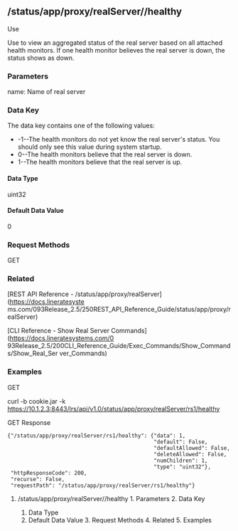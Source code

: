 ## /status/app/proxy/realServer/<name>/healthy

Use

Use to view an aggregated status of the real server based on all attached
health monitors. If one health monitor believes the real server is down, the
status shows as down.

### Parameters

name: Name of real server

### Data Key

The data key contains one of the following values:

  * -1--The health monitors do not yet know the real server's status. You should only see this value during system startup.
  * 0--The health monitors believe that the real server is down.
  * 1--The health monitors believe that the real server is up.

#### Data Type

uint32

#### Default Data Value

0

### Request Methods

GET

### Related

[REST API Reference - /status/app/proxy/realServer](https://docs.lineratesyste
ms.com/093Release_2.5/250REST_API_Reference_Guide/status/app/proxy/realServer)

[CLI Reference - Show Real Server Commands](https://docs.lineratesystems.com/0
93Release_2.5/200CLI_Reference_Guide/Exec_Commands/Show_Commands/Show_Real_Ser
ver_Commands)

### Examples

GET

curl -b cookie.jar -k
https://10.1.2.3:8443/lrs/api/v1.0/status/app/proxy/realServer/rs1/healthy

GET Response

    
    {"/status/app/proxy/realServer/rs1/healthy": {"data": 1,
                                                  "default": False,
                                                  "defaultAllowed": False,
                                                  "deleteAllowed": False,
                                                  "numChildren": 1,
                                                  "type": "uint32"},
     "httpResponseCode": 200,
     "recurse": False,
     "requestPath": "/status/app/proxy/realServer/rs1/healthy"}
    

  1. /status/app/proxy/realServer/<name>/healthy
    1. Parameters
    2. Data Key
      1. Data Type
      2. Default Data Value
    3. Request Methods
    4. Related
    5. Examples

